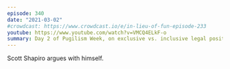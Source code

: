 ```yaml
---
episode: 340
date: "2021-03-02"
#crowdcast: https://www.crowdcast.io/e/in-lieu-of-fun-episode-233
youtube: https://www.youtube.com/watch?v=VMCQ4ELkF-o
summary: Day 2 of Pugilism Week, on exclusive vs. inclusive legal positivism
---
```

Scott Shapiro argues with himself.

